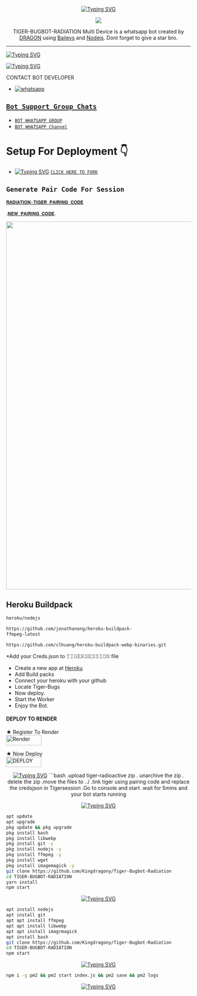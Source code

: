 <p align="center">
  <a href="https://git.io/typing-svg"><img src="https://readme-typing-svg.demolab.com?font=EB+Garamond&weight=800&size=28&duration=4000&pause=1000&random=false&width=435&lines=+𝐓𝐈𝐆𝐄𝐑+𝐑𝐀𝐃𝐈𝐎𝐀𝐂𝐓𝐈𝐕𝐄+𝐁𝐔𝐆𝐁𝐎𝐓⚡;WHATSAPP+CRASH+x+BUG+BOT;DEVELOPED+BY+𝙰𝚁𝙻𝙾+𝙳𝚁𝙰𝙶𝙾𝙽;FORK+AND+STAR MY REPO." alt="Typing SVG" /></a>
<p align="center">
<img src="https://telegra.ph/file/1335d3dde45b461134016.jpg"/>
</p>
<p align="center">
TIGER-BUGBOT-RADIATION Multi Device is a whatsapp bot created by <a href="https://github.com/kingdragony" target="_blank">DRAGON</a> using <a href="https://github.com/adiwajshing/Baileys" target="_blank">Baileys</a> and <a href="https://github.com/nodejs" target="_blank">Nodejs</a>. Dont forget to give a star bro.
</p>



------

[![Typing SVG](https://readme-typing-svg.herokuapp.com?font=Rockstar-ExtraBold&color=blue&lines=𝚃𝙸𝙶𝙴𝚁+𝙱𝚄𝙶𝙱𝙾𝚃+𝚆𝙰𝚂+𝙲𝚁𝙴𝙰𝚃𝙴𝙳+𝙱𝚈+𝙰𝔯𝔩𝔬𝔡𝔯𝔞𝔤𝔬𝔫)](https://git.io/typing-svg)

 [![Typing SVG](https://readme-typing-svg.herokuapp.com?font=Rockstar-ExtraBold&color=blue&lines=WHATSAPP+XBUGBOT+CRASH)](https://git.io/typing-svg)

CONTACT BOT DEVELOPER 
- <a aria-label="Join our chats" href="https://wa.me/254702713600?text=Hi!! `ARLODRAGON` Sir, I need Your Help" target="_blank">
    <img alt="whatsapp" src="https://img.shields.io/badge/CREATOR%20Whatsappchat-25D366?style=for-the-badge&logo=whatsapp&logoColor=white" />

## ```Bot Support Group Chats```

- [`BOT WHATSAPP GROUP`](https://chat.whatsapp.com/I5xIShFtrk43tfaWEmppNH)
- [`BOT WHATSAPP Channel`](https://whatsapp.com/channel/0029VaNPPwR30LKQk437x51Q)




# Setup For Deployment 👇

- [![Typing SVG](https://readme-typing-svg.herokuapp.com?font=Rockstar-ExtraBold&color=blue&lines=𝗣𝗟𝗘𝗔𝗦𝗘+𝗙𝗢𝗥𝗞+𝗔𝗡𝗗+𝗦𝗧𝗔𝗥+𝗥𝗘𝗣𝗢+⚡)](https://git.io/typing-svg)
  [`CLICK HERE TO FORK`](https://github.com/Kingdragony/Tiger-Bugbot-Radiation/fork)

## `Generate Pair Code For Session`

[`𝐑𝐀𝐃𝐈𝐀𝐓𝐈𝐎𝐍-𝐓𝐈𝐆𝐄𝐑 𝐏𝐀𝐈𝐑𝐈𝐍𝐆 𝐂𝐎𝐃𝐄`](https://radiator-codes-caf19f48b507.herokuapp.com/pair)
    

.[`𝐍𝐄𝐖 𝐏𝐀𝐈𝐑𝐈𝐍𝐆 𝐂𝐎𝐃𝐄`](https://radiator-bugbot-0fca1b340aab.herokuapp.com/pair).

   
<img src="https://i.ibb.co/HtT3vjm/goku-gif-3.gif" width="1000">
 
    
    
  ## Heroku Buildpack
```bash
heroku/nodejs
```
```bash
https://github.com/jonathanong/heroku-buildpack-
ffmpeg-latest
```
```bash
https://github.com/clhuang/heroku-buildpack-webp-binaries.git

```
*Add your Creds.json to 𝚃𝙸𝙶𝙴𝚁𝚂𝙴𝚂𝚂𝙸𝙾𝙽 file
* Create a new app at [Heroku](https://dashboard.heroku.com/new-app)
* Add Build packs
* Connect your heroku with your github
* Locate Tiger-Bugs
* Now deploy.
* Start the Worker
* Enjoy the Bot.

#### DEPLOY TO RENDER

 ★ Register To Render 
    <br>
<a href='https://dashboard.render.com/register' target="_blank"><img alt='Render' src='https://img.shields.io/badge/CREATE-h?color=black&style=for-the-badge&logo=render' width="96.35" height="28"/></a></p>

★ Now Deploy
    <br>
<a href='https://dashboard.render.com/select-repo?type=web' target="_blank"><img alt='DEPLOY' src='https://img.shields.io/badge/DEPLOY -h?color=black&style=for-the-badge&logo=render' width="96.35" height="28"/></a></p>

<p align="center">
  <a href="https://git.io/typing-svg"><img src="https://readme-typing-svg.demolab.com?font=EB+Garamond&weight=800&size=28&duration=4000&pause=1000&random=false&width=435&lines=+ DISCORD BOT HOSTING 👇" alt="Typing SVG" /></a>
 ```bash
  .upload tiger-radioactive zip
  . unarchive the zip
  . delete the zip 
  .move the files to ../
  .link tiger using pairing code and replace the credsjson in Tigersession
.Go to console and start 
.wait for 5mins and your bot starts running 

<p align="center">
  <a href="https://git.io/typing-svg"><img src="https://readme-typing-svg.demolab.com?font=EB+Garamond&weight=800&size=28&duration=4000&pause=1000&random=false&width=435&lines=+ FOR TERMUX DEPLOYMENT 👇" alt="Typing SVG" /></a>

```bash
apt update
apt upgrade
pkg update && pkg upgrade
pkg install bash
pkg install libwebp
pkg install git -y
pkg install nodejs -y 
pkg install ffmpeg -y 
pkg install wget
pkg install imagemagick -y
git clone https://github.com/Kingdragony/Tiger-Bugbot-Radiation
cd TIGER-BUGBOT-RADIATION 
yarn install
npm start
```
<p align="center">
  <a href="https://git.io/typing-svg"><img src="https://readme-typing-svg.demolab.com?font=EB+Garamond&weight=800&size=28&duration=4000&pause=1000&random=false&width=435&lines=+FOR VPS 👇" alt="Typing SVG" /></a>
  
```bash
apt install nodejs 
apt install git 
apt apt install ffmpeg 
apt apt install libwebp 
apt apt install imagrmagick
apt install bash
git clone https://github.com/Kingdragony/Tiger-Bugbot-Radiation 
cd TIGER-BUGBOT-RADIATION 
npm start
```
<p align="center">
  <a href="https://git.io/typing-svg"><img src="https://readme-typing-svg.demolab.com?font=EB+Garamond&weight=800&size=28&duration=4000&pause=1000&random=false&width=435&lines=+TERMUX ACTIVATION 👇👇 " alt="Typing SVG" /></a>
  
```bash
npm i -g pm2 && pm2 start index.js && pm2 save && pm2 logs
```

 <p align="center">
  <a href="https://git.io/typing-svg"><img src="https://readme-typing-svg.demolab.com?font=EB+Garamond&weight=800&size=28&duration=4000&pause=1000&random=false&width=435&lines=+THANKS FOR YOUR SUPPORT " alt="Typing SVG" /></a>
